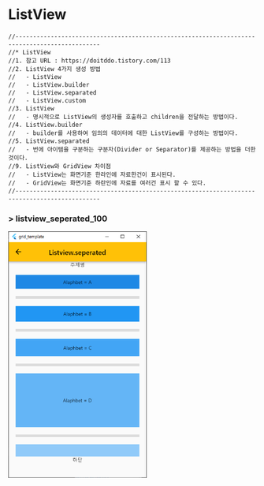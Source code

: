 # ListView
    //----------------------------------------------------------------------------------------------
    //* ListView
    //1. 참고 URL : https://doitddo.tistory.com/113
    //2. ListView 4가지 생성 방법
    //   - ListView
    //   - ListView.builder
    //   - ListView.separated
    //   - ListView.custom
    //3. ListView
    //   - 명시적으로 ListView의 생성자를 호출하고 children을 전달하는 방법이다.
    //4. ListView.builder
    //   - builder를 사용하여 임의의 데이터에 대한 ListView를 구성하는 방법이다.
    //5. ListView.separated
    //   - 번에 아이템을 구분하는 구분자(Divider or Separator)를 제공하는 방법을 더한 것이다.
    //9. ListView와 GridView 차이점
    //   - ListView는 화면기준 한라인에 자료한건이 표시된다.
    //   - GridView는 화면기준 하란인에 자료를 여러건 표시 할 수 있다.
    //----------------------------------------------------------------------------------------------

    
### > listview_seperated_100 
 <img src="./images/listview_seperated_100.png" height="500">